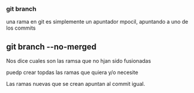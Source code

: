 ### git branch
una rama en git es simplemente un apuntador mpocil, apuntando a uno de los commits


## git branch --no-merged
Nos dice cuales son las ramsa que no hjan sido fusionadas

puedp crear topdas las ramas que quiera y/o necesite

Las ramas nuevas que se crean apuntan al commit igual.


